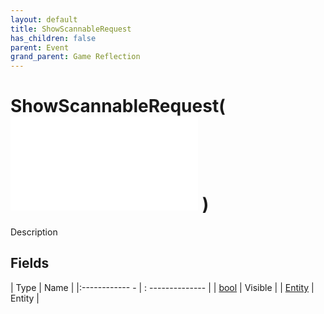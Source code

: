 ```yaml
---
layout: default
title: ShowScannableRequest
has_children: false
parent: Event
grand_parent: Game Reflection
---
```

# ShowScannableRequest( ![ EntityEventBase ](game-reflection/events/entity_event_base.md) )
Description 

## Fields
| Type | Name |
|:------------ - | : -------------- |
| [bool](game-reflection/components/bool.md) | Visible |
| [Entity](game-reflection/classes/entity.md) | Entity |
